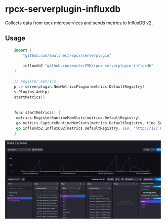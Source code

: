 # rpcx-serverplugin-influxdb

Collects data from rpcx microservices and sends metrics to InfluxDB v2.

## Usage 


```go
    import (
        "github.com/smallnest/rpcx/serverplugin"

	    influxdb2 "github.com/masterZSH/rpcx-serverplugin-influxdb"
    )

    // register metrics
    p := serverplugin.NewMetricsPlugin(metrics.DefaultRegistry)
	s.Plugins.Add(p)
	startMetrics()


    func startMetrics() {
	 metrics.RegisterRuntimeMemStats(metrics.DefaultRegistry)
	 go metrics.CaptureRuntimeMemStats(metrics.DefaultRegistry, time.Second)
	 go influxdb2.InfluxDB2(metrics.DefaultRegistry, 1e9, "http://127.0.0.1:8086", "m", "QSCQLBVf81wO0GJ7pJ6J5sU4rtHuyL19n9WDYmbpqKYQdEefI6goRu_xsHHiJckKXp2w-Vr47u8CdyW0TDd2ig==", "zsh")
    }
```

![demo](./static/data.png)

